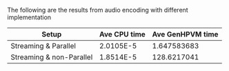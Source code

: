 The following are the results from audio encoding with different implementation

| Setup | Ave CPU time | Ave GenHPVM time|
|---|---|---|
|Streaming & Parallel|2.0105E-5|1.647583683|
|Streaming & non-Parallel| 1.8514E-5 | 128.6217041 |
